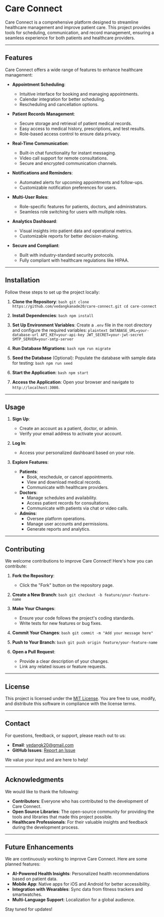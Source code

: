 # Care Connect

Care Connect is a comprehensive platform designed to streamline healthcare management and improve patient care. This project provides tools for scheduling, communication, and record management, ensuring a seamless experience for both patients and healthcare providers.

---

## Features

Care Connect offers a wide range of features to enhance healthcare management:

- **Appointment Scheduling**:

  - Intuitive interface for booking and managing appointments.
  - Calendar integration for better scheduling.
  - Rescheduling and cancellation options.

- **Patient Records Management**:

  - Secure storage and retrieval of patient medical records.
  - Easy access to medical history, prescriptions, and test results.
  - Role-based access control to ensure data privacy.

- **Real-Time Communication**:

  - Built-in chat functionality for instant messaging.
  - Video call support for remote consultations.
  - Secure and encrypted communication channels.

- **Notifications and Reminders**:

  - Automated alerts for upcoming appointments and follow-ups.
  - Customizable notification preferences for users.

- **Multi-User Roles**:

  - Role-specific features for patients, doctors, and administrators.
  - Seamless role switching for users with multiple roles.

- **Analytics Dashboard**:

  - Visual insights into patient data and operational metrics.
  - Customizable reports for better decision-making.

- **Secure and Compliant**:
  - Built with industry-standard security protocols.
  - Fully compliant with healthcare regulations like HIPAA.

---

## Installation

Follow these steps to set up the project locally:

1. **Clone the Repository**:
   `bash
 git clone https://github.com/vedangkanade20/care-connect.git
 cd care-connect
 `

2. **Install Dependencies**:
   `bash
 npm install
 `

3. **Set Up Environment Variables**:
   Create a `.env` file in the root directory and configure the required variables:
   `plaintext
 DATABASE_URL=your-database-url
 API_KEY=your-api-key
 JWT_SECRET=your-jwt-secret
 SMTP_SERVER=your-smtp-server
 `

4. **Run Database Migrations**:
   `bash
 npm run migrate
 `

5. **Seed the Database** (Optional):
   Populate the database with sample data for testing:
   `bash
 npm run seed
 `

6. **Start the Application**:
   `bash
 npm start
 `

7. **Access the Application**:
   Open your browser and navigate to `http://localhost:3000`.

---

## Usage

1. **Sign Up**:

   - Create an account as a patient, doctor, or admin.
   - Verify your email address to activate your account.

2. **Log In**:

   - Access your personalized dashboard based on your role.

3. **Explore Features**:
   - **Patients**:
     - Book, reschedule, or cancel appointments.
     - View and download medical records.
     - Communicate with healthcare providers.
   - **Doctors**:
     - Manage schedules and availability.
     - Access patient records for consultations.
     - Communicate with patients via chat or video calls.
   - **Admins**:
     - Oversee platform operations.
     - Manage user accounts and permissions.
     - Generate reports and analytics.

---

## Contributing

We welcome contributions to improve Care Connect! Here's how you can contribute:

1. **Fork the Repository**:

   - Click the "Fork" button on the repository page.

2. **Create a New Branch**:
   `bash
 git checkout -b feature/your-feature-name
 `

3. **Make Your Changes**:

   - Ensure your code follows the project's coding standards.
   - Write tests for new features or bug fixes.

4. **Commit Your Changes**:
   `bash
 git commit -m "Add your message here"
 `

5. **Push to Your Branch**:
   `bash
 git push origin feature/your-feature-name
 `

6. **Open a Pull Request**:
   - Provide a clear description of your changes.
   - Link any related issues or feature requests.

---

## License

This project is licensed under the [MIT License](LICENSE). You are free to use, modify, and distribute this software in compliance with the license terms.

---

## Contact

For questions, feedback, or support, please reach out to us:

- **Email**: [vedangk20@gmail.com](mailto:vedangk20@gmail.com)
- **GitHub Issues**: [Report an Issue](https://github.com/vedangkanade20/care-connect/issues)

We value your input and are here to help!

---

## Acknowledgments

We would like to thank the following:

- **Contributors**: Everyone who has contributed to the development of Care Connect.
- **Open Source Libraries**: The open-source community for providing the tools and libraries that made this project possible.
- **Healthcare Professionals**: For their valuable insights and feedback during the development process.

---

## Future Enhancements

We are continuously working to improve Care Connect. Here are some planned features:

- **AI-Powered Health Insights**: Personalized health recommendations based on patient data.
- **Mobile App**: Native apps for iOS and Android for better accessibility.
- **Integration with Wearables**: Sync data from fitness trackers and smartwatches.
- **Multi-Language Support**: Localization for a global audience.

Stay tuned for updates!
